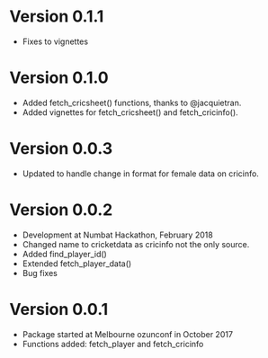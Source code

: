 # Version 0.1.1
  * Fixes to vignettes

# Version 0.1.0
  * Added fetch_cricsheet() functions, thanks to @jacquietran.
  * Added vignettes for fetch_cricsheet() and fetch_cricinfo().

# Version 0.0.3
  * Updated to handle change in format for female data on cricinfo.

# Version 0.0.2
  * Development at Numbat Hackathon, February 2018
  * Changed name to cricketdata as cricinfo not the only source.
  * Added find_player_id()
  * Extended fetch_player_data()
  * Bug fixes

# Version 0.0.1
  * Package started at Melbourne ozunconf in October 2017
  * Functions added: fetch_player and fetch_cricinfo

